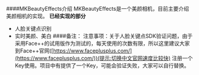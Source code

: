 ####MKBeautyEffects介绍
MKBeautyEffects是一个美颜相机，目前主要介绍美颜相机的实现。
**已经实现的部分**
* 人脸关键点识别
* 实时美颜、美白
####备注：
注意事项：关于人脸关键点SDK验证问题，由于采用Face++的试用版作为测试的，每天使用的次数有限，所以这里建议大家到Face++官网([https://www.faceplusplus.com/](https://www.faceplusplus.com/))(提示:切换中文官网速度比较快) 注册一个Key使用。项目中有提供了一个Key，可能会验证失败，大家可以自行替换。
